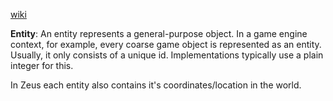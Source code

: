 [wiki](https://en.wikipedia.org/wiki/Entity_component_system)

**Entity**: An entity represents a general-purpose object. In a game engine context, for example, every coarse game object is represented as an entity. Usually, it only consists of a unique id. Implementations typically use a plain integer for this. 

In Zeus each entity also contains it's coordinates/location in the world. 